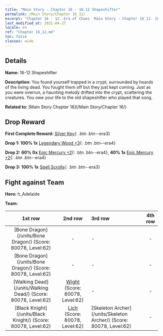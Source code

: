 ```yaml
---
title: "Main Story - Chapter 16 - 16-12 Shapeshifter"
permalink: /Main Story/Chapter 16_12/
excerpt: "Chapter 16 - 12. Era of Chaos  Main Story - Chapter 16_12. 16-12 Shapeshifter"
last_modified_at: 2021-04-27
locale: en
ref: "Chapter 16_12.md"
toc: false
classes: wide
---
```


## Details

 **Name:** 16-12 Shapeshifter

 **Description:** You found yourself trapped in a crypt, surrounded by hoards of the living dead. You fought them off but they just kept coming. Just as you were overrun, a haunting melody drifted into the crypt, scattering the creatures. You owe your life to the old shapeshifter who played that song.

 **Related to:** [Main Story Chapter 16](/Main Story/Chapter 16/)

## Drop Reward

 **First Complete Reward:** [Silver Key](/Items/con_693/){: .btn .btn--era3}

 **Drop 1:** **100% 1x** [Legendary Wood +3](/Items/mat_55/){: .btn .btn--era4}

 **Drop 2:** **60% 0x** [Epic Mercury +2](/Items/mat_49/){: .btn .btn--era4}, **40% 1x** [Epic Mercury +2](/Items/mat_49/){: .btn .btn--era4}

 **Drop 3:** **100% 1x** [Spell Scrolls](/Items/con_694/){: .btn .btn--era3}


## Fight against Team
 **Hero:** h_Adelaide

 **Team:**


  | 1st row | 2nd row | 3rd row | 4th row |
  |:----:|:----:|:----|:----:|
  | [Bone Dragon](/units/Bone Dragon/) (Score: 80078, Level:62)  | - | - | - |
  | [Bone Dragon](/units/Bone Dragon/) (Score: 80078, Level:62)  | - | - | - |
  | [Walking Dead](/units/Walking Dead/) (Score: 80078, Level:62)  | [Wight](/units/Wight/) (Score: 80078, Level:62)  | - | - |
  | [Black Knight](/units/Black Knight/) (Score: 80078, Level:62)  | [Lich](/units/Lich/) (Score: 80078, Level:62)  | [Skeleton Archer](/units/Skeleton Archer/) (Score: 80078, Level:62)  | - |


